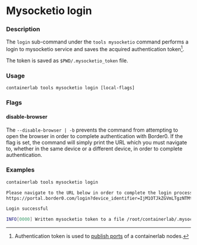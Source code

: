 # Mysocketio login

### Description

The `login` sub-command under the `tools mysocketio` command performs a login to mysocketio service and saves the acquired authentication token[^1].

The token is saved as `$PWD/.mysocketio_token` file.

### Usage

`containerlab tools mysocketio login [local-flags]`

### Flags

#### disable-browser
The `--disable-browser | -b` prevents the command from attempting to open the browser in order to complete authentication with Border0. If the flag is set, the command will simply print the URL which you must navigate to, whether in the same device or a different device, in order to complete authentication.

### Examples

```bash
containerlab tools mysocketio login

Please navigate to the URL below in order to complete the login process:
https://portal.border0.com/login?device_identifier=IjM1OTJkZGVmLTgzNTMtNDU4Yy04NjNkLTk1OTdhYjY0ZjFiOSI.ZW6BRw.Z9XlL0CtL7HkKTDX7GSp28d9mG0

Login successful

INFO[0000] Written mysocketio token to a file /root/containerlab/.mysocketio_token
```

[^1]: Authentication token is used to [publish ports](../../../manual/published-ports.md) of a containerlab nodes.